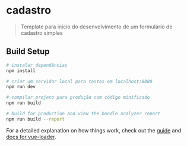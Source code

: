 # cadastro

> Template para início do desenvolvimento de um formulário de cadastro simples

## Build Setup

``` bash
# instalar dependências
npm install

# criar um servidor local para testes em localhost:8080
npm run dev

# compilar projeto para produção com código minificado
npm run build

# build for production and view the bundle analyzer report
npm run build --report
```

For a detailed explanation on how things work, check out the [guide](http://vuejs-templates.github.io/webpack/) and [docs for vue-loader](http://vuejs.github.io/vue-loader).
